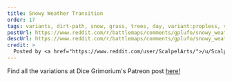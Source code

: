 ```yaml
---
title: Snowy Weather Transition
order: 17
tags: variants, dirt-path, snow, grass, trees, day, variant:propless, variant:alternate-colors, variant:night, artist:dicegrimorium
postUrl: https://www.reddit.com/r/battlemaps/comments/gplufo/snowy_weather_transition_24x34/
descUrl: https://www.reddit.com/r/battlemaps/comments/gplufo/snowy_weather_transition_24x34/frmnsf9/
credit: >
  Posted by <a href="https://www.reddit.com/user/ScalpelArts/">/u/ScalpelArts</a> to <a href="https://www.reddit.com/r/battlemaps/">/r/battlemaps</a> in May, 2020. <br/> Please support the artist on <a href="https://www.patreon.com/dicegrimorium">Patreon</a> and follow them on <a href="https://www.instagram.com/dicegrimorium/">Instagram</a>, <a href="https://twitter.com/DiceGrimorium">Twitter</a>
---
```

Find all the variations at Dice Grimorium's Patreon post <a href="https://www.patreon.com/posts/snowy-weather-36484572" title="Snowy Weather Transition on Dice Grimorium's Patreon">here!</a>
